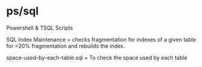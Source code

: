 # ps/sql
Powershell & TSQL Scripts 

SQL Index Maintenance = checks fragmentation for indexes of a given table for >20% fragmentation and rebuilds the index. 

space-used-by-each-table.sql = To check the space used by each table

